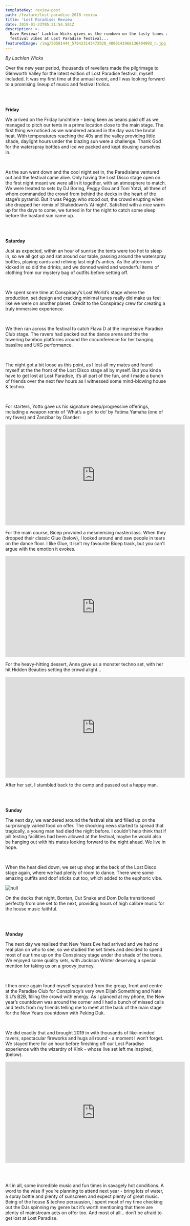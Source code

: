 ```yaml
---
templateKey: review-post
path: /feature/lost-paradise-2018-review
title: 'Lost Paradise: Review'
date: 2019-01-23T05:21:54.501Z
description: >-
  Rave Reviewz' Lachlan Wicks gives us the rundown on the tasty tunes and
  festival vibes at Lost Paradise festival...
featuredImage: /img/50581444_570423143472928_4890141968136404992_n.jpg
---
```

_By Lachlan Wicks_

Over the new year period, thousands of revellers made the pilgrimage to Glenworth Valley for the latest edition of Lost Paradise festival, myself included. It was my first time at the annual event, and I was looking forward to a promising lineup of music and festival frolics. 

<br><br>

**Friday**

We arrived on the Friday lunchtime - being keen as beans paid off as we managed to pitch our tents in a prime location close to the main stage. The first thing we noticed as we wandered around in the day was the brutal heat. With temperatures reaching the 40s and the valley providing little shade, daylight hours under the blazing sun were a challenge. Thank God for the waterspray bottles and ice we packed and kept dousing ourselves in.

<br>

As the sun went down and the cool night set in, the Paradisians ventured out and the festival came alive. Only having the Lost Disco stage open on the first night meant we were all in it together, with an atmosphere to match. We were treated to sets by DJ Boring, Peggy Gou and Toni Yotzi, all three of whom commanded the crowd from behind the decks in the heart of the stage’s pyramid. But it was Peggy who stood out, the crowd erupting when she dropped her remix of Shakedown’s ’At night’. Satisfied with a nice warm up for the days to come, we turned in for the night to catch some sleep before the bastard sun came up.

<br><br>

**Saturday**

Just as expected, within an hour of sunrise the tents were too hot to sleep in, so we all got up and sat around our table, passing around the waterspray bottles, playing cards and reliving last night’s antics. As the afternoon kicked in so did the drinks, and we donned weird and wonderful items of clothing from our mystery bag of outfits before setting off.

<br>

We spent some time at Conspiracy’s Lost World’s stage where the production, set design and cracking minimal tunes really did make us feel like we were on another planet. Credit to the Conspiracy crew for creating a truly immersive experience.

<br>

We then ran across the festival to catch Flava D at the impressive Paradise Club stage. The ravers had packed out the dance arena and the the towering bamboo platforms around the circumference for her banging bassline and UKG performance. 

<br>

The night got a bit loose as this point, as I lost all my mates and found myself at the the front of the Lost Disco stage all by myself. But you kinda have to get lost at Lost Paradise, it’s all part of the fun, and I made a bunch of friends over the next few hours as I witnessed some mind-blowing house & techno.

<br>

For starters, Yotto gave us his signature deep/progressive offerings, including a weapon remix of ‘What’s a girl to do' by Fatima Yamaha (one of my faves) and Zanzibar by Olander:

<iframe src="https://www.facebook.com/plugins/video.php?href=https%3A%2F%2Fwww.facebook.com%2Fravereviewz%2Fvideos%2F2165298260400021%2F&show_text=0&width=560" width="560" height="315" style="border:none;overflow:hidden" scrolling="no" frameborder="0" allowTransparency="true" allowFullScreen="true"></iframe>

For the main course, Bicep provided a mesmerising masterclass. When they dropped their classic Glue (below), I looked around and saw people in tears on the dance floor. I like Glue, it isn’t my favourite Bicep track, but you can’t argue with the emotion it evokes.

<iframe src="https://www.facebook.com/plugins/video.php?href=https%3A%2F%2Fwww.facebook.com%2Fravereviewz%2Fvideos%2F2976561152369975%2F&show_text=0&width=560" width="560" height="315" style="border:none;overflow:hidden" scrolling="no" frameborder="0" allowTransparency="true" allowFullScreen="true"></iframe>

For the heavy-hitting dessert, Anna gave us a monster techno set, with her hit Hidden Beauties setting the crowd alight...

<iframe src="https://www.facebook.com/plugins/video.php?href=https%3A%2F%2Fwww.facebook.com%2Fravereviewz%2Fvideos%2F2038496009597888%2F&show_text=0&width=560" width="560" height="315" style="border:none;overflow:hidden" scrolling="no" frameborder="0" allowTransparency="true" allowFullScreen="true"></iframe>

After her set, I stumbled back to the camp and passed out a happy man. 

<br><br>

**Sunday**

The next day, we wandered around the festival site and filled up on the surprisingly varied food on offer. The shocking news started to spread that tragically, a young man had died the night before. I couldn’t help think that if pill testing facilities had been allowed at the festival, maybe he would also be hanging out with his mates looking forward to the night ahead. We live in hope. 

<br>

When the heat died down, we set up shop at the back of the Lost Disco stage again, where we had plenty of room to dance. There were some amazing outfits and doof sticks out too, which added to the euphoric vibe.

![null](/img/lp-outfits.jpg)

On the decks that night, Bontan, Cut Snake and Dom Dolla transitioned perfectly from one set to the next, providing hours of high calibre music for the house music faithful.

<br><br>

**Monday**

The next day we realised that New Years Eve had arrived and we had no real plan on who to see, so we studied the set times and decided to spend most of our time up on the Conspiracy stage under the shade of the trees. We enjoyed some quality sets, with Jackson Winter deserving a special mention for taking us on a groovy journey. 

<br>

I then once again found myself separated from the group, front and centre at the Paradise Club for Conspiracy’s very own Elijah Something and Nate S.U’s B2B, filling the crowd with energy. As I glanced at my phone, the New year’s countdown was around the corner and I had a bunch of missed calls and texts from my friends telling me to meet at the back of the main stage for the New Years countdown with Peking Duk.  

<br>

We did exactly that and brought 2019 in with thousands of like-minded ravers, spectacular fireworks and hugs all round - a moment I won’t forget. We stayed there for an hour before finishing off our Lost Paradise experience with the wizardry of Kink - whose live set left me inspired, (below).

<iframe src="https://www.facebook.com/plugins/video.php?href=https%3A%2F%2Fwww.facebook.com%2Fravereviewz%2Fvideos%2F1214957258668477%2F&show_text=0&width=560" width="560" height="316" style="border:none;overflow:hidden" scrolling="no" frameborder="0" allowTransparency="true" allowFullScreen="true"></iframe>

<br><br>

All in all, some incredible music and fun times in savagely hot conditions. A word to the wise if you’re planning to attend next year - bring lots of water, a spray bottle and plenty of sunscreen and expect plenty of great music. Being of the house & techno persuasion, I spent most of my time checking out the DJs spinning my genre but it’s worth mentioning that there are plenty of mainstream acts on offer too. And most of all... don’t be afraid to get lost at Lost Paradise.
